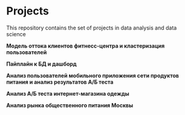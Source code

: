 # Projects
This repository contains the set of projects in data analysis and data science 

**Модель оттока клиентов фитнесс-центра и кластеризация пользователей**

**Пайплайн к БД и дашборд**

**Анализ пользователей мобильного приложения сети продуктов питания и анализ результатов А/Б теста**

**Анализ А/Б теста интернет-магазина одежды**

**Анализ рынка общественного питания Москвы**
